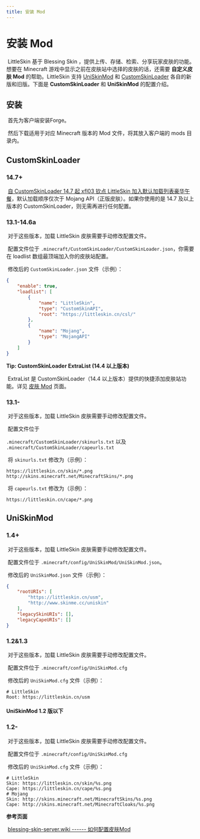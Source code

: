 ```yaml
---
title: 安装 Mod
---
```

# 安装 Mod

​	LittleSkin 基于 Blessing Skin ，提供上传、存储、检索、分享玩家皮肤的功能。想要在 Minecraft 游戏中显示之前在皮肤站中选择的皮肤的话，还需要 **自定义皮肤 Mod** 的帮助。LittleSkin 支持 [UniSkinMod](http://www.mcbbs.net/forum.php?mod=viewthread&tid=358932) 和 [CustomSkinLoader](http://www.mcbbs.net/thread-269807-1-1.html) 各自的新版和旧版。下面是 **CustomSkinLoader** 和 **UniSkinMod** 的配置介绍。

## 安装

​	首先为客户端安装Forge。

​	然后下载适用于对应 Minecraft 版本的 Mod 文件，将其放入客户端的 mods 目录内。

## CustomSkinLoader

### 14.7+

​	[自 CustomSkinLoader 14.7 起 xfl03 钦点 LittleSkin 加入默认加载列表豪华午餐](https://github.com/xfl03/MCCustomSkinLoader/commit/a49fea706d6ee39afa8341c6bed255c64e03d097)，默认加载顺序仅次于 Mojang API（正版皮肤）。如果你使用的是 14.7 及以上版本的 CustomSkinLoader，则无需再进行任何配置。

### 13.1-14.6a

​	对于这些版本，加载 LittleSkin 皮肤需要手动修改配置文件。

​	配置文件位于 `.minecraft/CustomSkinLoader/CustomSkinLoader.json`，你需要在 loadlist 数组最顶端加入你的皮肤站配置。

​	修改后的 `CustomSkinLoader.json` 文件（示例）：

```json
{
    "enable": true,
    "loadlist": [
        {
            "name": "LittleSkin",
            "type": "CustomSkinAPI",
            "root": "https://littleskin.cn/csl/"
        },
        {
            "name": "Mojang",
            "type": "MojangAPI"
        }
    ]
}
```

**Tip: CustomSkinLoader ExtraList (14.4 以上版本)**

​	ExtraList 是 CustomSkinLoader（14.4 以上版本）提供的快捷添加皮肤站功能。详见 [皮肤 Mod](https://littleskin.cn/user/config) 页面。

### 13.1-

​	对于这些版本，加载 LittleSkin 皮肤需要手动修改配置文件。

​	配置文件位于

 `.minecraft/CustomSkinLoader/skinurls.txt` 以及  `.minecraft/CustomSkinLoader/capeurls.txt` 

​	将 `skinurls.txt` 修改为（示例）：

```
https://littleskin.cn/skin/*.png
http://skins.minecraft.net/MinecraftSkins/*.png
```

​	将 `capeurls.txt` 修改为（示例）：

```
https://littleskin.cn/cape/*.png
```

## UniSkinMod

### 1.4+

​	对于这些版本，加载 LittleSkin 皮肤需要手动修改配置文件。

​	配置文件位于 `.minecraft/config/UniSkinMod/UniSkinMod.json`。

​	修改后的  `UniSkinMod.json` 文件（示例）：

```json
{
    "rootURIs": [
        "https://littleskin.cn/usm",
        "http://www.skinme.cc/uniskin"
    ],
    "legacySkinURIs": [],
    "legacyCapeURIs": []
}
```

### 1.2&1.3

​	对于这些版本，加载 LittleSkin 皮肤需要手动修改配置文件。

​	配置文件位于 `.minecraft/config/UniSkinMod.cfg` 

​	修改后的  `UniSkinMod.cfg` 文件（示例）：

```
# LittleSkin
Root: https://littleskin.cn/usm
```

#### UniSkinMod 1.2 版以下

### 1.2-

​	对于这些版本，加载 LittleSkin 皮肤需要手动修改配置文件。

​	配置文件位于 `.minecraft/config/UniSkinMod.cfg` 

​	修改后的  `UniSkinMod.cfg` 文件（示例）：

```
# LittleSkin
Skin: https://littleskin.cn/skin/%s.png
Cape: https://littleskin.cn/cape/%s.png
# Mojang
Skin: http://skins.minecraft.net/MinecraftSkins/%s.png
Cape: http://skins.minecraft.net/MinecraftCloaks/%s.png
```

**参考页面**

​	[blessing-skin-server.wiki ------ 如何配置皮肤Mod](https://github.com/printempw/blessing-skin-server/wiki/%E5%A6%82%E4%BD%95%E9%85%8D%E7%BD%AE%E7%9A%AE%E8%82%A4-Mod)

